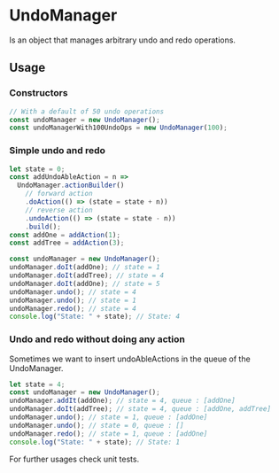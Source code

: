 # UndoManager

Is an object that manages arbitrary undo and redo operations.

## Usage

### Constructors

```javascript
// With a default of 50 undo operations
const undoManager = new UndoManager();
const undoManagerWith100UndoOps = new UndoManager(100);
```

### Simple undo and redo

```javascript
let state = 0;
const addUndoAbleAction = n =>
  UndoManager.actionBuilder()
    // forward action
    .doAction(() => (state = state + n))
    // reverse action
    .undoAction(() => (state = state - n))
    .build();
const addOne = addAction(1);
const addTree = addAction(3);

const undoManager = new UndoManager();
undoManager.doIt(addOne); // state = 1
undoManager.doIt(addTree); // state = 4
undoManager.doIt(addOne); // state = 5
undoManager.undo(); // state = 4
undoManager.undo(); // state = 1
undoManager.redo(); // state = 4
console.log("State: " + state); // State: 4
```

### Undo and redo without doing any action

Sometimes we want to insert undoAbleActions in the queue of the UndoManager.

```javascript
let state = 4;
const undoManager = new UndoManager();
undoManager.addIt(addOne); // state = 4, queue : [addOne]
undoManager.doIt(addTree); // state = 4, queue : [addOne, addTree]
undoManager.undo(); // state = 1, queue : [addOne]
undoManager.undo(); // state = 0, queue : []
undoManager.redo(); // state = 1, queue : [addOne]
console.log("State: " + state); // State: 1
```

For further usages check unit tests.
